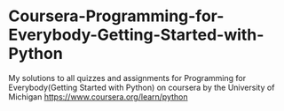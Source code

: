 # Coursera-Programming-for-Everybody-Getting-Started-with-Python
My solutions to all quizzes and assignments for Programming for Everybody(Getting Started with Python) on coursera by the University of Michigan  https://www.coursera.org/learn/python
